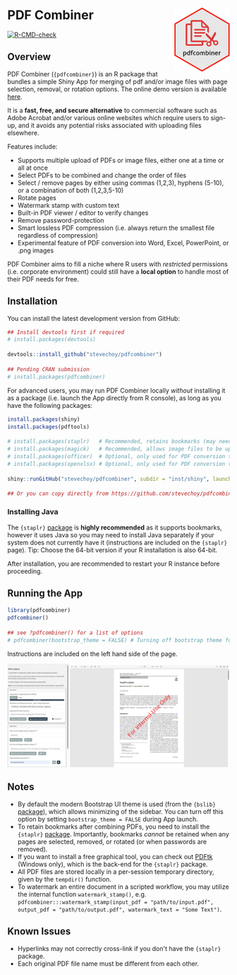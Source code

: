 
# PDF Combiner <img align="right" src = "www/logo.png" width="125px">

<!-- badges: start -->
[![R-CMD-check](https://github.com/stevechoy/pdfcombiner/actions/workflows/R-CMD-check.yaml/badge.svg)](https://github.com/stevechoy/pdfcombiner/actions/workflows/R-CMD-check.yaml)
<!-- badges: end -->

## Overview

PDF Combiner (`{pdfcombiner}`) is an R package that bundles a simple Shiny App for merging of pdf and/or image files with page selection, removal, or rotation options. The online demo version is available [here](https://lagom.shinyapps.io/pdfcombiner/).  

It is a **fast, free, and secure alternative** to commercial software such as Adobe Acrobat and/or various online websites which require users to sign-up, and it avoids any potential risks associated with uploading files elsewhere.    

Features include:  
- Supports multiple upload of PDFs or image files, either one at a time or all at once  
- Select PDFs to be combined and change the order of files  
- Select / remove pages by either using commas (1,2,3), hyphens (5-10), or a combination of both (1,2,3,5-10)  
- Rotate pages  
- Watermark stamp with custom text
- Built-in PDF viewer / editor to verify changes  
- Remove password-protection  
- Smart lossless PDF compression (i.e. always return the smallest file regardless of compression)
- Experimental feature of PDF conversion into Word, Excel, PowerPoint, or .png images  

PDF Combiner aims to fill a niche where R users with *restricted* permissions (i.e. corporate environment) could still have a **local option** to handle most of their PDF needs for free.

## Installation

You can install the latest development version from GitHub: 

``` r
## Install devtools first if required
# install.packages(devtools)

devtools::install_github("stevechoy/pdfcombiner")

## Pending CRAN submission
# install.packages(pdfcombiner)

```

For advanced users, you may run PDF Combiner locally *without* installing it as a package (i.e. launch the App directly from R console), as long as you have the following packages:  

``` r
install.packages(shiny)
install.packages(pdftools)

# install.packages(staplr)   # Recommended, retains bookmarks (may need separate Java installation)
# install.packages(magick)   # Recommended, allows image files to be uploaded
# install.packages(officer)  # Optional, only used for PDF conversion to Word / Powerpoint
# install.packages(openxlsx) # Optional, only used for PDF conversion to Excel

shiny::runGitHub("stevechoy/pdfcombiner", subdir = "inst/shiny", launch.browser = TRUE)

## Or you can copy directly from https://github.com/stevechoy/pdfcombiner/blob/main/inst/shiny/app.R
```

### Installing Java

The `{staplr}` [package](https://github.com/pridiltal/staplr/) is **highly recommended** as it supports bookmarks, however it uses Java so you may need to install Java separately if your system does not currently have it (instructions are included on the `{staplr}` page). Tip: Choose the 64-bit version if your R installation is also 64-bit.  

After installation, you are recommended to restart your R instance before proceeding.  

## Running the App

``` r
library(pdfcombiner)
pdfcombiner()

## see ?pdfcombiner() for a list of options
# pdfcombiner(bootstrap_theme = FALSE) # Turning off bootstrap theme for older versions of shiny
```

Instructions are included on the left hand side of the page.

![](www/example2.png)

## Notes

- By default the modern Bootstrap UI theme is used (from the `{bslib}` [package](https://github.com/rstudio/bslib)), which allows minimizing of the sidebar. You can turn off this option by setting `bootstrap_theme = FALSE` during App launch.  
- To retain bookmarks after combining PDFs, you need to install the `{staplr}` [package](https://github.com/pridiltal/staplr/). Importantly, bookmarks *cannot* be retained when any pages are selected, removed, or rotated (or when passwords are removed).  
- If you want to install a free graphical tool, you can check out [PDFtk](https://www.pdflabs.com/tools/pdftk-the-pdf-toolkit/) (Windows only), which is the back-end for the `{staplr}` package.  
- All PDF files are stored locally in a per-session temporary directory, given by the `tempdir()` function.  
- To watermark an entire document in a scripted workflow, you may utilize the internal function `watermark_stamp()`, e.g. `pdfcombiner:::watermark_stamp(input_pdf = "path/to/input.pdf", output_pdf = "path/to/output.pdf", watermark_text = "Some Text")`.  

## Known Issues

- Hyperlinks may not correctly cross-link if you don't have the `{staplr}` package.  
- Each original PDF file name must be different from each other.  
